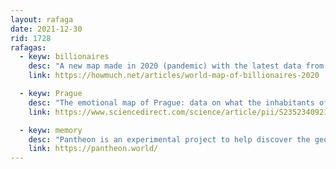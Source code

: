 ```yaml
---
layout: rafaga
date: 2021-12-30
rid: 1728
rafagas:
  - keyw: billionaires
    desc: "A new map made in 2020 (pandemic) with the latest data from Forbes to illustrate how many billionaires there are in the world, as well as the size of their accumulated net worth"
    link: https://howmuch.net/articles/world-map-of-billionaires-2020

  - keyw: Prague
    desc: "The emotional map of Prague: data on what the inhabitants of the Czech capital think, contains 98,364 points supplemented with 30,941 comments from 5,973 respondents throughout the city of 1,335,084 inhabitants"
    link: https://www.sciencedirect.com/science/article/pii/S2352340921009240

  - keyw: memory
    desc: "Pantheon is an experimental project to help discover the geography and dynamics of our planet's history by exploring human collective memory."
    link: https://pantheon.world/
---
```

